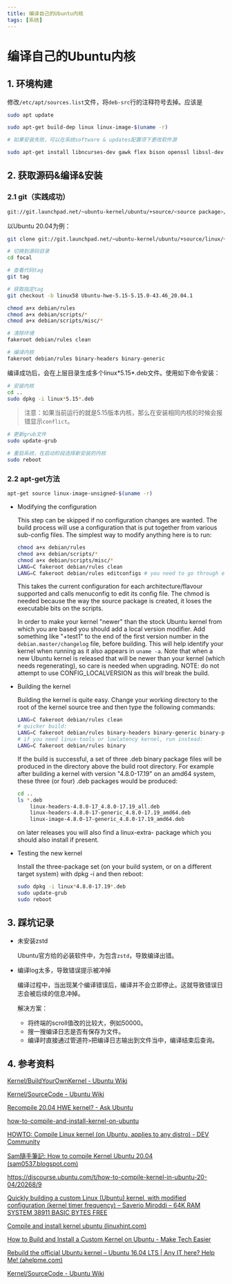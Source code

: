 ```yaml
---
title: 编译自己的Ubuntu内核
tags: [系统]
---
```


# 编译自己的Ubuntu内核


## 1. 环境构建

修改`/etc/apt/sources.list`文件，将`deb-src`行的注释符号去掉。应该是

```bash
sudo apt update
```

```bash
sudo apt-get build-dep linux linux-image-$(uname -r)

# 如果安装失败，可以在系统software & updates配置项下更改软件源
```

```bash
sudo apt-get install libncurses-dev gawk flex bison openssl libssl-dev dkms libelf-dev libudev-dev libpci-dev libiberty-dev autoconf zstd git libcap-dev
```



## 2. 获取源码&编译&安装



### 2.1 git（实践成功）

```bash
git://git.launchpad.net/~ubuntu-kernel/ubuntu/+source/<source package>/+git/<series>
```

以Ubuntu 20.04为例：

```bash
git clone git://git.launchpad.net/~ubuntu-kernel/ubuntu/+source/linux/+git/focal
```

```bash
# 切换到源码目录
cd focal
```

```bash
# 查看代码tag
git tag
```

```bash
# 获取指定tag
git checkout -b linux58 Ubuntu-hwe-5.15-5.15.0-43.46_20.04.1
```

```bash
chmod a+x debian/rules
chmod a+x debian/scripts/*
chmod a+x debian/scripts/misc/*
```

```bash
# 清除环境
fakeroot debian/rules clean
```

```bash
# 编译内核
fakeroot debian/rules binary-headers binary-generic
```

编译成功后，会在上层目录生成多个linux\*5.15\*.deb文件。使用如下命令安装：

```bash
# 安装内核
cd ..
sudo dpkg -i linux*5.15*.deb
```

> 注意：如果当前运行的就是5.15版本内核，那么在安装相同内核的时候会报错显示`conflict`。

```bash
# 更新grub文件
sudo update-grub
```

```bash
# 重启系统，在启动阶段选择新安装的内核
sudo reboot
```



### 2.2 apt-get方法

```bash
apt-get source linux-image-unsigned-$(uname -r)
```

- Modifying the configuration

  This step can be skipped if no configuration changes are wanted. The build process will use a configuration that is put together from various sub-config files. The simplest way to modify anything here is to run:

  ```bash
  chmod a+x debian/rules
  chmod a+x debian/scripts/*
  chmod a+x debian/scripts/misc/*
  LANG=C fakeroot debian/rules clean
  LANG=C fakeroot debian/rules editconfigs # you need to go through each (Y, Exit, Y, Exit..) or get a complaint about config later
  ```

  This takes the current configuration for each architecture/flavour supported and calls menuconfig to edit its config file. The chmod is needed because the way the source package is created, it loses the executable bits on the scripts.

  In order to make your kernel "newer" than the stock Ubuntu kernel from which you are based you should add a local version modifier. Add something like "+test1" to the end of the first version number in the `debian.master/changelog` file, before building. This will help identify your kernel when running as it also appears in `uname -a`. Note that when a new Ubuntu kernel is released that will be newer than your kernel (which needs regenerating), so care is needed when upgrading. NOTE: do not attempt to use CONFIG_LOCALVERSION as this _will_ break the build.

- Building the kernel

  Building the kernel is quite easy. Change your working directory to the root of the kernel source tree and then type the following commands:

  ```bash
  LANG=C fakeroot debian/rules clean
  # quicker build:
  LANG=C fakeroot debian/rules binary-headers binary-generic binary-perarch
  # if you need linux-tools or lowlatency kernel, run instead:
  LANG=C fakeroot debian/rules binary
  ```

  If the build is successful, a set of three .deb binary package files will be produced in the directory above the build root directory. For example after building a kernel with version "4.8.0-17.19" on an amd64 system, these three (or four) .deb packages would be produced:

  ```bash
  cd ..
  ls *.deb
      linux-headers-4.8.0-17_4.8.0-17.19_all.deb
      linux-headers-4.8.0-17-generic_4.8.0-17.19_amd64.deb
      linux-image-4.8.0-17-generic_4.8.0-17.19_amd64.deb
  ```

  on later releases you will also find a linux-extra- package which you should also install if present.

- Testing the new kernel

  Install the three-package set (on your build system, or on a different target system) with dpkg -i and then reboot:

  ```bash
  sudo dpkg -i linux*4.8.0-17.19*.deb
  sudo update-grub
  sudo reboot
  ```



## 3. 踩坑记录

- 未安装zstd

  Ubuntu官方给的必装软件中，为包含`zstd`，导致编译出错。

- 编译log太多，导致错误提示被冲掉

  编译过程中，当出现某个编译错误后，编译并不会立即停止。这就导致错误日志会被后续的信息冲掉。

  解决方案：

  - 将终端的scroll值改的比较大，例如50000。
  - 搜一搜编译日志是否有保存为文件。
  - 编译时直接通过管道符`>`把编译日志输出到文件当中，编译结束后查询。



## 4. 参考资料

[Kernel/BuildYourOwnKernel - Ubuntu Wiki](https://wiki.ubuntu.com/Kernel/BuildYourOwnKernel)

[Kernel/SourceCode - Ubuntu Wiki](https://wiki.ubuntu.com/Kernel/SourceCode)

[Recompile 20.04 HWE kernel? - Ask Ubuntu](https://askubuntu.com/questions/1311636/recompile-20-04-hwe-kernel)

[how-to-compile-and-install-kernel-on-ubuntu](https://itsubuntu.com/how-to-compile-and-install-kernel-on-ubuntu/)

[HOWTO: Compile Linux kernel (on Ubuntu, applies to any distro) - DEV Community](https://dev.to/wxyz/howto-compile-linux-kernel-on-ubuntu-applies-to-any-distro-44k7)

[Sam隨手筆記: How to compile Kernel Ubuntu 20.04 (sam0537.blogspot.com)](https://sam0537.blogspot.com/2020/07/copy-from-httpslinuxguides.html)

https://discourse.ubuntu.com/t/how-to-compile-kernel-in-ubuntu-20-04/20268/9

[Quickly building a custom Linux (Ubuntu) kernel, with modified configuration (kernel timer frequency) – Saverio Miroddi – 64K RAM SYSTEM  38911 BASIC BYTES FREE](https://saveriomiroddi.github.io/Quickly-building-a-custom-linux-ubuntu-kernel-with-modified-configuration-kernel-timer-frequency/)

[Compile and install kernel ubuntu (linuxhint.com)](https://linuxhint.com/compile-and-install-kernel-ubuntu/)

[How to Build and Install a Custom Kernel on Ubuntu - Make Tech Easier](https://www.maketecheasier.com/build-custom-kernel-ubuntu/)

[Rebuild the official Ubuntu kernel – Ubuntu 16.04 LTS | Any IT here? Help Me! (ahelpme.com)](https://ahelpme.com/linux/ubuntu/rebuild-the-official-ubuntu-kernel-ubuntu-16-04-lts/)

[Kernel/SourceCode - Ubuntu Wiki](https://wiki.ubuntu.com/Kernel/SourceCode)